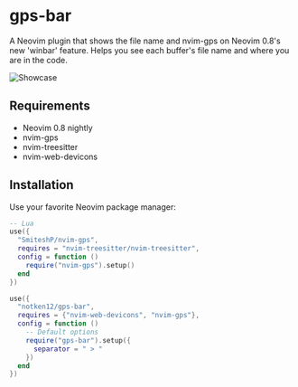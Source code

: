 # gps-bar 

A Neovim plugin that shows the file name and nvim-gps on Neovim 0.8's new 'winbar' feature. Helps you see each buffer's file name and where you are in the code. 

![Showcase](screenshot.png)

## Requirements

- Neovim 0.8 nightly
- nvim-gps
- nvim-treesitter
- nvim-web-devicons

## Installation

Use your favorite Neovim package manager:

```lua
-- Lua
use({
  "SmiteshP/nvim-gps",
  requires = "nvim-treesitter/nvim-treesitter",
  config = function ()
    require("nvim-gps").setup()
  end
})

use({
  "notken12/gps-bar", 
  requires = {"nvim-web-devicons", "nvim-gps"},
  config = function () 
    -- Default options
    require("gps-bar").setup({
      separator = " > "
    })
  end
})
```

